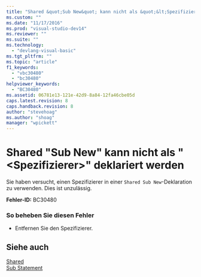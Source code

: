```yaml
---
title: "Shared &quot;Sub New&quot; kann nicht als &quot;&lt;Spezifizierer&gt;&quot; deklariert werden | Microsoft Docs"
ms.custom: ""
ms.date: "11/17/2016"
ms.prod: "visual-studio-dev14"
ms.reviewer: ""
ms.suite: ""
ms.technology: 
  - "devlang-visual-basic"
ms.tgt_pltfrm: ""
ms.topic: "article"
f1_keywords: 
  - "vbc30480"
  - "bc30480"
helpviewer_keywords: 
  - "BC30480"
ms.assetid: 06781e13-121e-42d9-8a84-12fa46cbe05d
caps.latest.revision: 8
caps.handback.revision: 8
author: "stevehoag"
ms.author: "shoag"
manager: "wpickett"
---
```

# Shared &quot;Sub New&quot; kann nicht als &quot;&lt;Spezifizierer&gt;&quot; deklariert werden
Sie haben versucht, einen Spezifizierer in einer `Shared Sub New`\-Deklaration zu verwenden. Dies ist unzulässig.  
  
 **Fehler\-ID:** BC30480  
  
### So beheben Sie diesen Fehler  
  
-   Entfernen Sie den Spezifizierer.  
  
## Siehe auch  
 [Shared](../../visual-basic/language-reference/modifiers/shared.md)   
 [Sub Statement](../../visual-basic/language-reference/statements/sub-statement.md)